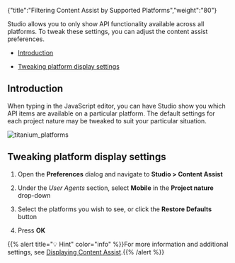 {"title":"Filtering Content Assist by Supported Platforms","weight":"80"}

Studio allows you to only show API functionality available across all platforms. To tweak these settings, you can adjust the content assist preferences.

* [Introduction](#introduction)

* [Tweaking platform display settings](#tweaking-platform-display-settings)

## Introduction

When typing in the JavaScript editor, you can have Studio show you which API items are available on a particular platform. The default settings for each project nature may be tweaked to suit your particular situation.

![titanium_platforms](/Images/appc/download/attachments/30083147/titanium_platforms.png)

## Tweaking platform display settings

1. Open the **Preferences** dialog and navigate to **Studio > Content Assist**

2. Under the _User Agents_ section, select **Mobile** in the **Project nature** drop-down

3. Select the platforms you wish to see, or click the **Restore Defaults** button

4. Press **OK**

{{% alert title="💡 Hint" color="info" %}}For more information and additional settings, see [Displaying Content Assist](/docs/appc/Axway_Appcelerator_Studio/Axway_Appcelerator_Studio_Guide/Basic_Concepts/Content_Assist/Displaying_Content_Assist/).{{% /alert %}}
